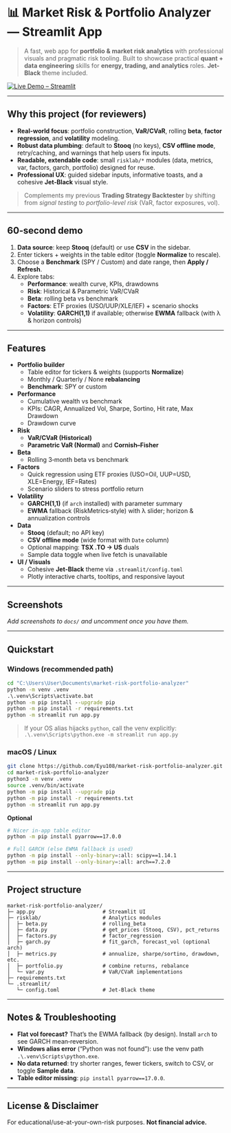 # 📊 Market Risk & Portfolio Analyzer — Streamlit App

> A fast, web app for **portfolio & market risk analytics** with professional visuals and pragmatic risk tooling. Built to showcase practical **quant + data engineering** skills for **energy, trading, and analytics** roles. **Jet-Black** theme included.

[![Live Demo – Streamlit](https://img.shields.io/badge/Live%20Demo-Streamlit-ff4b4b?logo=streamlit&logoColor=white)](https://market-risk-portfolio-analyzer.streamlit.app/)



---

## Why this project (for reviewers)

- **Real-world focus**: portfolio construction, **VaR/CVaR**, rolling **beta**, **factor regression**, and **volatility** modeling.
- **Robust data plumbing**: default to **Stooq** (no keys), **CSV offline mode**, retry/caching, and warnings that help users fix inputs.
- **Readable, extendable code**: small `risklab/*` modules (data, metrics, var, factors, garch, portfolio) designed for reuse.
- **Professional UX**: guided sidebar inputs, informative toasts, and a cohesive **Jet‑Black** visual style.

> Complements my previous **Trading Strategy Backtester** by shifting from *signal testing* to *portfolio-level risk* (VaR, factor exposures, vol).

---

## 60‑second demo

1. **Data source**: keep **Stooq** (default) or use **CSV** in the sidebar.
2. Enter tickers + weights in the table editor (toggle **Normalize** to rescale).
3. Choose a **Benchmark** (SPY / Custom) and date range, then **Apply / Refresh**.
4. Explore tabs:
   - **Performance**: wealth curve, KPIs, drawdowns
   - **Risk**: Historical & Parametric VaR/CVaR
   - **Beta**: rolling beta vs benchmark
   - **Factors**: ETF proxies (USO/UUP/XLE/IEF) + scenario shocks
   - **Volatility**: **GARCH(1,1)** if available; otherwise **EWMA** fallback (with λ & horizon controls)

---

## Features

- **Portfolio builder**
  - Table editor for tickers & weights (supports **Normalize**)
  - Monthly / Quarterly / None **rebalancing**
  - **Benchmark**: SPY or custom
- **Performance**
  - Cumulative wealth vs benchmark
  - KPIs: CAGR, Annualized Vol, Sharpe, Sortino, Hit rate, Max Drawdown
  - Drawdown curve
- **Risk**
  - **VaR/CVaR (Historical)**
  - **Parametric VaR (Normal)** and **Cornish–Fisher**
- **Beta**
  - Rolling 3‑month beta vs benchmark
- **Factors**
  - Quick regression using ETF proxies (USO=Oil, UUP=USD, XLE=Energy, IEF=Rates)
  - Scenario sliders to stress portfolio return
- **Volatility**
  - **GARCH(1,1)** (if `arch` installed) with parameter summary
  - **EWMA** fallback (RiskMetrics‑style) with λ slider; horizon & annualization controls
- **Data**
  - **Stooq** (default; no API key)
  - **CSV offline mode** (wide format with `Date` column)
  - Optional mapping: **TSX .TO → US** duals
  - Sample data toggle when live fetch is unavailable
- **UI / Visuals**
  - Cohesive **Jet‑Black** theme via `.streamlit/config.toml`
  - Plotly interactive charts, tooltips, and responsive layout

---

## Screenshots
_Add screenshots to `docs/` and uncomment once you have them._
<!--
![Performance](docs/screenshot_performance.png)
![Risk](docs/screenshot_risk.png)
![Beta](docs/screenshot_beta.png)
![Factors](docs/screenshot_factors.png)
![Volatility](docs/screenshot_volatility.png)
-->

---

## Quickstart

### Windows (recommended path)
```bat
cd "C:\Users\User\Documents\market-risk-portfolio-analyzer"
python -m venv .venv
.\.venv\Scripts\activate.bat
python -m pip install --upgrade pip
python -m pip install -r requirements.txt
python -m streamlit run app.py
```

> If your OS alias hijacks `python`, call the venv explicitly:
> `.\.venv\Scripts\python.exe -m streamlit run app.py`

### macOS / Linux
```bash
git clone https://github.com/Eyu108/market-risk-portfolio-analyzer.git
cd market-risk-portfolio-analyzer
python3 -m venv .venv
source .venv/bin/activate
python -m pip install --upgrade pip
python -m pip install -r requirements.txt
python -m streamlit run app.py
```

**Optional**
```bash
# Nicer in‑app table editor
python -m pip install pyarrow==17.0.0

# Full GARCH (else EWMA fallback is used)
python -m pip install --only-binary=:all: scipy==1.14.1
python -m pip install --only-binary=:all: arch==7.2.0
```

---

## Project structure
```
market-risk-portfolio-analyzer/
├─ app.py                      # Streamlit UI
├─ risklab/                    # Analytics modules
│  ├─ beta.py                  # rolling_beta
│  ├─ data.py                  # get_prices (Stooq, CSV), pct_returns
│  ├─ factors.py               # factor_regression
│  ├─ garch.py                 # fit_garch, forecast_vol (optional arch)
│  ├─ metrics.py               # annualize, sharpe/sortino, drawdown, etc.
│  ├─ portfolio.py             # combine returns, rebalance
│  └─ var.py                   # VaR/CVaR implementations
├─ requirements.txt
└─ .streamlit/
   └─ config.toml              # Jet‑Black theme
```

---

## Notes & Troubleshooting
- **Flat vol forecast?** That’s the EWMA fallback (by design). Install `arch` to see GARCH mean‑reversion.
- **Windows alias error** (“Python was not found”): use the venv path `.\.venv\Scripts\python.exe`.
- **No data returned**: try shorter ranges, fewer tickers, switch to CSV, or toggle **Sample data**.
- **Table editor missing**: `pip install pyarrow==17.0.0`.

---

## License & Disclaimer
For educational/use-at-your-own-risk purposes. **Not financial advice.**
